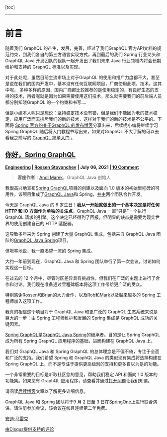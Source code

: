 [toc]

---

# 前言

随着我们 GraphQL 的产生，发展，完善，经过了我们GraphQL 官方API文档的规范约束，到我们各自的第三方语言实现方式，再到最后的我们 Spring 行业龙头和GraphQL Java 开发团队的组队一起开发出了我们未来 Java 行业领域内将会长期维护和支持的 GraphQL 标准以及实现。

对于此处呢，虽然目前主流市场上对于GraphQL 的使用和推广力度都不大，甚至是说在我们的国内开发中，基本没有任何互联网项目，厂商使用此项，技术。这其中呢， 多种多样的原因，国内厂商都比较推荐的是使用稳定的，有良好生态的支持的技术，再者呢就是因为如果需要使用这们技术，那么就需要我们的前后端人员都分别知晓GraphQL 的一个约束和书写.... 

但是小编本人呢只是想说：坚持稳定技术没有错，但是我们不能因为老的技术稳定，应用广泛而去排斥我们的新的技术，这样对于我们的新的技术是不公平的。下面将 [Spring 官方的关于GraphQL 的发布博客](https://spring.io/blog/2021/07/06/hello-spring-graphql)分享出来，后续呢小编将继续学习 Spring GraphQL 随后将入门教程书写出来，如果对GraphQL 不大了解的可以去看我之前写的 [GraphQL 简单入门]() 。 

## [你好，Spring GraphQL](https://spring.io/blog/2021/07/06/hello-spring-graphql)

**[Engineering](https://spring.io/blog/category/engineering) | [Rossen Stoyanchev](https://spring.io/team/rstoyanchev)** **| July 06, 2021 | [10 Comment](https://spring.io/blog/2021/07/06/hello-spring-graphql#disqus_thread)**

>
>
>**客座作者**：[Andi Marek](https://twitter.com/andimarek)，GraphQL Java 创始人
>
>

我很高兴地宣布[Spring GraphQL](https://github.com/spring-projects/spring-graphql)项目的创建以及面向 1.0 版本的初始里程碑的可用性。该项目集成了[GraphQL Java](https://www.graphql-java.com/)和 Spring，[并由](https://www.graphql-java.com/)两个团队合作开发。

今天是 GraphQL Java 的 6 岁生日！**我从一开始就做出的一个基本决定是将任何 HTTP 和 IO 方面作为单独的关注点**。GraphQL Java 一直“只是”一个执行 GraphQL 请求的引擎。这个决定已经得到了回报，但明显的缺点是需要为现实世界的使用创建自己的 HTTP 适配器。

这导致多年来为 Spring 创建了大量 GraphQL 集成，包括来自 GraphQL Java 团队的[GraphQL Java Spring](https://github.com/graphql-java/graphql-java-spring)项目。

但坦率地说，我一直渴望一流的 Spring 集成。

大约一年前到现在，GraphQL Java 和 Spring 团队举行了第一次会议，讨论如何实现这一目标。

在过去的 12 个月中，尽管时区差异具有挑战性，但我们在广泛的主题上进行了合作和讨论。我们现在准备通过里程碑版本将这项工作带给更广泛的受众。

特别感谢[Rossen](https://spring.io/team/rstoyanchev)和[Brian](https://spring.io/team/bclozel)的大力合作，以及[Rob](https://spring.io/team/rwinch)和[Mark](https://spring.io/team/mp911de)以及越来越多的 Spring 工程师加入这项工作。

我真的相信这个项目对于 GraphQL Java 和更广泛的 GraphQL 生态系统来说是巨大的一步：由 Spring 工程师维护和发展的 Spring 集成是 GraphQL 成功的关键因素。

[Spring GraphQL](https://github.com/spring-projects/spring-graphql)是[GraphQL Java Spring](https://github.com/graphql-java/graphql-java-spring)的继承者。目的是让 Spring GraphQL 成为所有 Spring GraphQL 应用程序的基础，进而构建在 GraphQL Java 上。

我们对 GraphQL Java 和 Spring GraphQL 的总体理念是不偏不倚，专注于全面和广泛的支持。我们希望 Spring 和 GraphQL Java 的类似现有集成将选择构建在 Spring GraphQL 上，而不是专注于提供更高级别的支持和更多自以为是的功能。

一个非常重要的目标是听取社区您的意见，帮助我们稳定 API 和面向 1.0 版本的功能集。如果您有 GraphQL 应用程序，请查看并通过[打开问题](https://github.com/spring-projects/spring-graphql/issues)让我们知道。

请阅读[后续博客](https://spring.io/blog/2021/07/06/introducing-spring-graphql)文章以了解更多详细信息。

GraphQL Java 和 Spring 团队将于9 月 2 日至 3 日在[SpringOne](https://springone.io/)上进行联合演讲。请注册参加会议，该会议在线且连续第二年免费。

[安迪·马雷克](https://twitter.com/andimarek)



[由Disqus提供支持的评论](https://disqus.com/)